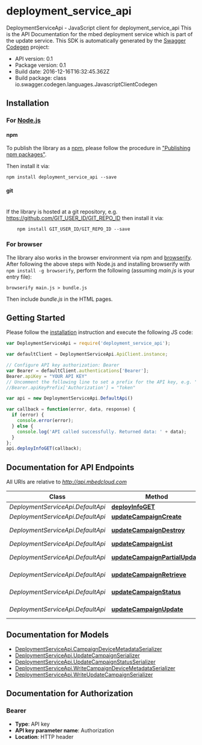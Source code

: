 # deployment_service_api

DeploymentServiceApi - JavaScript client for deployment_service_api
This is the API Documentation for the mbed deployment service which is part of the update service.
This SDK is automatically generated by the [Swagger Codegen](https://github.com/swagger-api/swagger-codegen) project:

- API version: 0.1
- Package version: 0.1
- Build date: 2016-12-16T16:32:45.362Z
- Build package: class io.swagger.codegen.languages.JavascriptClientCodegen

## Installation

### For [Node.js](https://nodejs.org/)

#### npm

To publish the library as a [npm](https://www.npmjs.com/),
please follow the procedure in ["Publishing npm packages"](https://docs.npmjs.com/getting-started/publishing-npm-packages).

Then install it via:

```shell
npm install deployment_service_api --save
```

#### git
#
If the library is hosted at a git repository, e.g.
https://github.com/GIT_USER_ID/GIT_REPO_ID
then install it via:

```shell
    npm install GIT_USER_ID/GIT_REPO_ID --save
```

### For browser

The library also works in the browser environment via npm and [browserify](http://browserify.org/). After following
the above steps with Node.js and installing browserify with `npm install -g browserify`,
perform the following (assuming *main.js* is your entry file):

```shell
browserify main.js > bundle.js
```

Then include *bundle.js* in the HTML pages.

## Getting Started

Please follow the [installation](#installation) instruction and execute the following JS code:

```javascript
var DeploymentServiceApi = require('deployment_service_api');

var defaultClient = DeploymentServiceApi.ApiClient.instance;

// Configure API key authorization: Bearer
var Bearer = defaultClient.authentications['Bearer'];
Bearer.apiKey = "YOUR API KEY"
// Uncomment the following line to set a prefix for the API key, e.g. "Token" (defaults to null)
//Bearer.apiKeyPrefix['Authorization'] = "Token"

var api = new DeploymentServiceApi.DefaultApi()

var callback = function(error, data, response) {
  if (error) {
    console.error(error);
  } else {
    console.log('API called successfully. Returned data: ' + data);
  }
};
api.deployInfoGET(callback);

```

## Documentation for API Endpoints

All URIs are relative to *http://api.mbedcloud.com*

Class | Method | HTTP request | Description
------------ | ------------- | ------------- | -------------
*DeploymentServiceApi.DefaultApi* | [**deployInfoGET**](docs/DefaultApi.md#deployInfoGET) | **GET** /v3/ds_deploy_info | 
*DeploymentServiceApi.DefaultApi* | [**updateCampaignCreate**](docs/DefaultApi.md#updateCampaignCreate) | **POST** /v3/update-campaigns/ | 
*DeploymentServiceApi.DefaultApi* | [**updateCampaignDestroy**](docs/DefaultApi.md#updateCampaignDestroy) | **DELETE** /v3/update-campaigns/{campaign_id}/ | 
*DeploymentServiceApi.DefaultApi* | [**updateCampaignList**](docs/DefaultApi.md#updateCampaignList) | **GET** /v3/update-campaigns/ | 
*DeploymentServiceApi.DefaultApi* | [**updateCampaignPartialUpdate**](docs/DefaultApi.md#updateCampaignPartialUpdate) | **PATCH** /v3/update-campaigns/{campaign_id}/ | 
*DeploymentServiceApi.DefaultApi* | [**updateCampaignRetrieve**](docs/DefaultApi.md#updateCampaignRetrieve) | **GET** /v3/update-campaigns/{campaign_id}/ | 
*DeploymentServiceApi.DefaultApi* | [**updateCampaignStatus**](docs/DefaultApi.md#updateCampaignStatus) | **GET** /v3/update-campaigns/{campaign_id}/status/ | 
*DeploymentServiceApi.DefaultApi* | [**updateCampaignUpdate**](docs/DefaultApi.md#updateCampaignUpdate) | **PUT** /v3/update-campaigns/{campaign_id}/ | 


## Documentation for Models

 - [DeploymentServiceApi.CampaignDeviceMetadataSerializer](docs/CampaignDeviceMetadataSerializer.md)
 - [DeploymentServiceApi.UpdateCampaignSerializer](docs/UpdateCampaignSerializer.md)
 - [DeploymentServiceApi.UpdateCampaignStatusSerializer](docs/UpdateCampaignStatusSerializer.md)
 - [DeploymentServiceApi.WriteCampaignDeviceMetadataSerializer](docs/WriteCampaignDeviceMetadataSerializer.md)
 - [DeploymentServiceApi.WriteUpdateCampaignSerializer](docs/WriteUpdateCampaignSerializer.md)


## Documentation for Authorization


### Bearer

- **Type**: API key
- **API key parameter name**: Authorization
- **Location**: HTTP header

